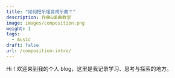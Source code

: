 ```yaml
---
title: "如何把乐理变成乐曲？"
description: 作曲&编曲教学
image: images/composition.png
weight: 1
tags:
  - music
draft: false
url: /composition-intro/
---
```


Hi！欢迎来到我的个人 blog，这里是我记录学习、思考与探索的地方。